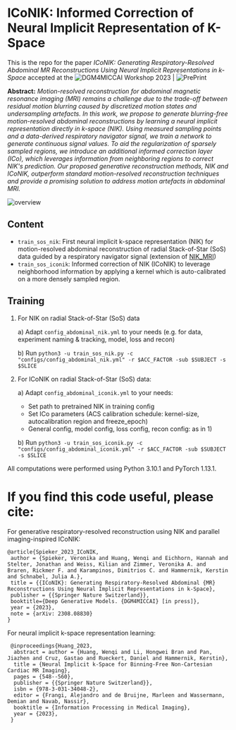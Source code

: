 # ICoNIK: Informed Correction of Neural Implicit Representation of K-Space


This is the repo for the paper _ICoNIK: Generating Respiratory-Resolved Abdominal MR Reconstructions Using Neural Implicit Representations in k-Space_ 
accepted at the ![DGM4MICCAI Workshop 2023](https://dgm4miccai.github.io/) | ![PrePrint](https://arxiv.org/abs/2308.08830)

**Abstract:**
_Motion-resolved reconstruction for abdominal magnetic resonance imaging (MRI) remains a challenge due to the trade-off between residual motion blurring caused by discretized motion states and undersampling artefacts. In this work, we propose to generate blurring-free motion-resolved abdominal reconstructions by learning a neural implicit representation directly in k-space (NIK). Using measured sampling points and a data-derived respiratory navigator signal, we train a network to generate continuous signal values. To aid the regularization of sparsely sampled regions, we introduce an additional informed correction layer (ICo), which leverages information from neighboring regions to correct NIK's prediction. Our proposed generative reconstruction methods, NIK and ICoNIK, outperform standard motion-resolved reconstruction techniques and provide a promising solution to address motion artefacts in abdominal MRI._

![overview](https://github.com/vjspi/ICoNIK/assets/80716904/1494861c-6046-4582-af4a-cbe197df6e23)



## Content
- `train_sos_nik`: First neural implicit k-space representation (NIK) for motion-resolved abdominal reconstruction of
 radial Stack-of-Star (SoS) data guided by a respiratory navigator signal (extension of [NIK_MRI](https://github.com/wenqihuang/NIK_MRI))
- `train_sos_iconik`: Informed correction of NIK (ICoNIK) to leverage neighborhood information by applying a kernel which is auto-calibrated on a more densely sampled region.

## Training

1) For NIK on radial Stack-of-Star (SoS) data
 
   a) Adapt `config_abdominal_nik.yml` to your needs (e.g. for data, experiment naming & tracking, model, loss and recon)

   b) Run `python3 -u train_sos_nik.py -c "configs/config_abdominal_nik.yml" -r $ACC_FACTOR -sub $SUBJECT -s $SLICE`


2) For ICoNIK on radial Stack-of-Star (SoS) data:

   a) Adapt `config_abdominal_iconik.yml` to your needs:
      - Set path to pretrained NIK in training config
      - Set ICo parameters (ACS calibration schedule: kernel-size, autocalibration region and freeze_epoch)
      - General config, model config, loss config, recon config: as in 1)

   b) Run `python3 -u train_sos_iconik.py -c "configs/config_abdominal_iconik.yml" -r $ACC_FACTOR -sub $SUBJECT -s $SLICE`


All computations were performed using Python 3.10.1 and PyTorch 1.13.1.

# If you find this code useful, please cite:
For generative respiratory-resolved reconstruction using NIK and parallel imaging-inspired ICoNIK:

    @article{Spieker_2023_ICoNIK,
     author = {Spieker, Veronika and Huang, Wenqi and Eichhorn, Hannah and Stelter, Jonathan and Weiss, Kilian and Zimmer, Veronika A. and Braren, Rickmer F. and Karampinos, Dimitrios C. and Hammernik, Kerstin and Schnabel, Julia A.},
     title = {{ICoNIK}: Generating Respiratory-Resolved Abdominal {MR} Reconstructions Using Neural Implicit Representations in k-Space},
     publisher = {{Springer Nature Switzerland}},
     booktitle={Deep Generative Models. {DGM4MICCAI} [in press]},
     year = {2023},
     note = {arXiv: 2308.08830}
    }

For neural implicit k-space representation learning:

     @inproceedings{Huang_2023,
      abstract = author = {Huang, Wenqi and Li, Hongwei Bran and Pan, Jiazhen and Cruz, Gastao and Rueckert, Daniel and Hammernik, Kerstin},
      title = {Neural Implicit k-Space for Binning-Free Non-Cartesian Cardiac MR Imaging},
      pages = {548--560},
      publisher = {{Springer Nature Switzerland}},
      isbn = {978-3-031-34048-2},
      editor = {Frangi, Alejandro and de Bruijne, Marleen and Wassermann, Demian and Navab, Nassir},
      booktitle = {Information Processing in Medical Imaging},
      year = {2023},
     }
